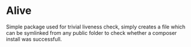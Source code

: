 # Alive
Simple package used for trivial liveness check, simply creates a file which can be symlinked from any public folder to check whether a composer install was successfull.
